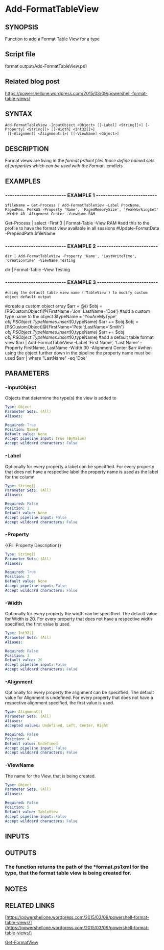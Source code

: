 # Add-FormatTableView

## SYNOPSIS
Function to add a Format Table View for a type

## Script file
format output\Add-FormatTableView.ps1

## Related blog post
https://powershellone.wordpress.com/2015/03/09/powershell-format-table-views/

## SYNTAX

```
Add-FormatTableView -InputObject <Object> [[-Label] <String[]>] [-Property] <String[]> [[-Width] <Int32[]>]
 [[-Alignment] <Alignment[]>] [[-ViewName] <Object>]
```

## DESCRIPTION
Format views are living in the *format.ps1xml files those define named sets of properties which can be used with the Format-* cmdlets

## EXAMPLES

### -------------------------- EXAMPLE 1 --------------------------
```
$fileName = Get-Process | Add-FormatTableView -Label ProcName, PagedMem, PeakWS -Property 'Name', 'PagedMemorySize', 'PeakWorkingSet' -Width 40 -Alignment Center -ViewName RAM
```

Get-Process | select -First 3 | Format-Table -View RAM
      #add this to the profile to have the format view available in all sessions
      #Update-FormatData -PrependPath $fileName

### -------------------------- EXAMPLE 2 --------------------------
```
dir | Add-FormatTableView -Property 'Name', 'LastWriteTime', 'CreationTime' -ViewName Testing
```

dir | Format-Table -View Testing

### -------------------------- EXAMPLE 3 --------------------------
```
#using the default table view name ('TableView') to modify custom object default output
```

#create a custom object array
$arr = @()
$obj = \[PSCustomObject\]@{FirstName='Jon';LastName='Doe'}
#add a custom type name to the object
$typeName = 'YouAreMyType'
$obj.PSObject.TypeNames.Insert(0,$typeName)
$arr += $obj
$obj = \[PSCustomObject\]@{FirstName='Pete';LastName='Smith'}
$obj.PSObject.TypeNames.Insert(0,$typeName)
$arr += $obj
$obj.PSObject.TypeNames.Insert(0,$typeName)
#add a default table format view
$arr | Add-FormatTableView -Label 'First Name', 'Last Name' -Property FirstName, LastName -Width 30 -Alignment Center
$arr 
#when using the object further down in the pipeline the property name must be used
$arr  | where "LastName" -eq 'Doe'

## PARAMETERS

### -InputObject
Objects that determine the type(s) the view is added to

```yaml
Type: Object
Parameter Sets: (All)
Aliases: 

Required: True
Position: Named
Default value: None
Accept pipeline input: True (ByValue)
Accept wildcard characters: False
```

### -Label
Optionally for every property a label can be speciffied.
For every property that does not have a respective label the property name is used as the label for the column

```yaml
Type: String[]
Parameter Sets: (All)
Aliases: 

Required: False
Position: 1
Default value: None
Accept pipeline input: False
Accept wildcard characters: False
```

### -Property
{{Fill Property Description}}

```yaml
Type: String[]
Parameter Sets: (All)
Aliases: 

Required: True
Position: 2
Default value: None
Accept pipeline input: False
Accept wildcard characters: False
```

### -Width
Optionally for every property the width can be speciffied.
The default value for Width is 20.
For every property that does not have a respective width specified, the first value is used.

```yaml
Type: Int32[]
Parameter Sets: (All)
Aliases: 

Required: False
Position: 3
Default value: 20
Accept pipeline input: False
Accept wildcard characters: False
```

### -Alignment
Optionally for every property the alignment can be speciffied.
The default value for Alignment is undefined.
For every property that does not have a respective alignment specified, the first value is used.

```yaml
Type: Alignment[]
Parameter Sets: (All)
Aliases: 
Accepted values: Undefined, Left, Center, Right

Required: False
Position: 4
Default value: Undefined
Accept pipeline input: False
Accept wildcard characters: False
```

### -ViewName
The name for the View, that is being created.

```yaml
Type: Object
Parameter Sets: (All)
Aliases: 

Required: False
Position: 5
Default value: TableView
Accept pipeline input: False
Accept wildcard characters: False
```

## INPUTS

## OUTPUTS

### The function returns the path of the *format.ps1xml for the type, that the format table view is being created for.

## NOTES

## RELATED LINKS

[https://powershellone.wordpress.com/2015/03/09/powershell-format-table-views/](https://powershellone.wordpress.com/2015/03/09/powershell-format-table-views/)

[Get-FormatView]()

